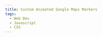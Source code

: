 ```yaml
---
title: Custom Animated Google Maps Markers
tags:
  - Web Dev
  - Javascript
  - CSS
---
```


<code-pen id="yNWdxJ">
</code-pen>
